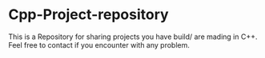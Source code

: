 # Cpp-Project-repository
This is a Repository for sharing projects you have build/ are mading in C++.  Feel free to contact if you encounter with any problem.
